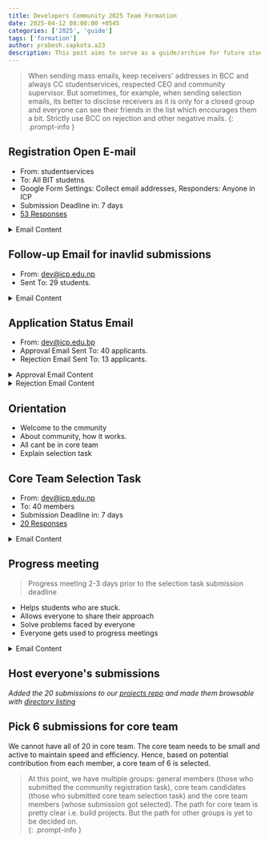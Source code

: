 ```yaml
---
title: Developers Community 2025 Team Formation
date: 2025-04-12 08:00:00 +0545
categories: ['2025', 'guide']
tags: ['formation']
author: prabesh.sapkota.a23
description: This post aims to serve as a guide/archive for future students interested in continuing the community.
---
```


> When sending mass emails, keep receivers' addresses in BCC and always CC studentservices, respected CEO and community supervisor. But sometimes, for example, when sending selection emails, its better to disclose receivers as it is only for a closed group and everyone can see their friends in the list which encourages them a bit. Strictly use BCC on rejection and other negative mails.
{: .prompt-info }

## Registration Open E-mail

- From: studentservices 
- To: All BIT studetns
- Google Form Settings: Collect email addresses, Responders: Anyone in ICP
- Submission Deadline in: 7 days
- [53 Responses](https://docs.google.com/spreadsheets/d/1QQXh-nhrDJZgDrGJGiDQR-JfWUegdTMCg1jYa4Q4zIk/view)

<details markdown="1">
  <summary>Email Content</summary>

Registration Open for Developers' Community Core Team

Dear Students,

We are excited to announce that registration is now open for the Developers' Community Core Team!. As a core team member, you'll work on group projects, following standard software engineering methodologies similar to how projects are managed in a real-world company.

Complete beginners are also welcome to apply — all we require is dedication to self-learning and building together.

To apply, Create an intro page on your GitHub profile that includes:

- A little about yourself
- Your likes, interests and hobbies
- What you know: your skills
- Why you want to join the Developers' Community

Application Deadline: April 1, 2025 (Tuesday) 11 pm.
Please do not skip any of the mentioned points, else your application will be considered invalid.

Submit your GitHub username here:  https://forms.gle/tdJGrevtBHgdRzAG7
(Apply with your college email account)
</details>

## Follow-up Email for inavlid submissions

- From: dev@icp.edu.np
- Sent To: 29 students.

<details markdown="1">
  <summary>Email Content</summary>
Action Required: Developers' Community Application Form

```
Dear applicant,
We are really happy to see your application for the developer's community. But it was really sad to see that you have not completed the task provided for the registration.

We do support your interest and are hoping to work with you, so we would like you to make necessary changes in your github profile before the application deadline: April 1 (Tuesday).

Your github profile should look something like this or this. Make sure your intro text also appears on your github profile.

Your intro must have these points:
  - A little about yourself
  - Your likes, interests and hobbies.
  - What you know: your skills
  - Why you want to join the Developers' Community

Otherwise, we are afraid your application will be considered invalid. The readme file can be updated as much as you want before the deadline. You do not have to re-submit the form. So, we hope you will provide an answer to help us know about you, your reasons and ideas to be in this community.
```
</details>

## Application Status Email

- From: dev@icp.edu.bp
- Approval Email Sent To: 40 applicants.
- Rejection Email Sent To: 13 applicants.

<details markdown="1">
  <summary>Approval Email Content</summary>
🥳 Application Approved - Developers' Community

```
Hello everyone,

Your application for the Developer Community core team has been approved.

We invite you to attend the Community's meeting on April 3rd (Thursday) at 3 PM in Rara Classroom.

We look forward to seeing you there and discuss how the community will move forward. If you can't attend the meeting due to class schedule, please reply to this email and let us know.
```
</details>
<details markdown="1">
  <summary>Rejection Email Content</summary>
Update on Your Developers' Community Application

```
Dear applicant,

Thank you for taking the time to apply for the Developers' Community Core Team. We truly appreciate your interest but we regret to inform you that your application has not been selected.

However, we encourage you to Join our weekly sessions running every Sunday 3PM to 4PM on Rupa Classroom.

Thank you again for your enthusiasm, and we wish you the best in your coding journey!
```
</details>

## Orientation
- Welcome to the cmmunity
- About community, how it works.
- All cant be in core team
- Explain selection task

## Core Team Selection Task

- From: dev@icp.edu.np
- To: 40 members
- Submission Deadline in: 7 days
- [20 Responses](https://docs.google.com/spreadsheets/d/1FvK2c2myjo03QqY6rAmJfEHWSOzjUpJIjbpUfeAm9wI/edit?usp=sharing)

<details markdown="1">
  <summary>Email Content</summary>
Developers Community Core Team Selection Task

```
Hello everyone,

As mentioned in yesterday's meeting, here is the task:
https://docs.google.com/forms/d/e/1FAIpQLSe2bW5RUxGuKmjg04jLi8jwUpPu5nr8R2koeBRsXao9qd4uYg/viewform

Submission Deadline: April 10 (Thursday)

An image has been attached for your reference.
```
</details>

## Progress meeting 

> Progress meeting 2-3 days prior to the selection task submission deadline

- Helps students who are stuck. 
- Allows everyone to share their approach
- Solve problems faced by everyone
- Everyone gets used to progress meetings 

<details markdown="1">
  <summary>Email Content</summary>
Developer's Community Weekly Progress Meeting

```
Hello everyone,

How's the seat plan system cooking?
We will be having an optional weekly progress meeting on April 8, Tuesday 3PM @ Tilicho. Progress meeting is where we share our progress on the project: what we have done and what problem we faced.

You can join the meeting if you want to get ideas on how other developers are solving the tasks. Also, if you are facing any issues, we will try to solve them together in this meeting.
```
</details>

## Host everyone's submissions

_Added the 20 submissions to our [projects repo](https://github.com/icpdevelopers/projects) and made them browsable with [directory listing](https://icpdevelopers.github.io/projects/tree/2025/seat-plan-submissions/)_ 

## Pick 6 submissions for core team

We cannot have all of 20 in core team. The core team needs to be small and active to maintain speed and efficiency. Hence, based on potential contribution from each member, a core team of 6 is selected.

> At this point, we have multiple groups: general members (those who submitted the community registration task), core team candidates (those who submitted core team selection task) and the core team members (whose submission got selected). The path for core team is pretty clear i.e. build projects. But the path for other groups is yet to be decided on.  
{: .prompt-info }
